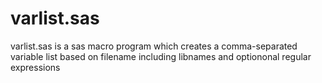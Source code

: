 # varlist.sas
varlist.sas is a sas macro program which creates a comma-separated variable list based on filename including libnames and optiononal regular expressions
